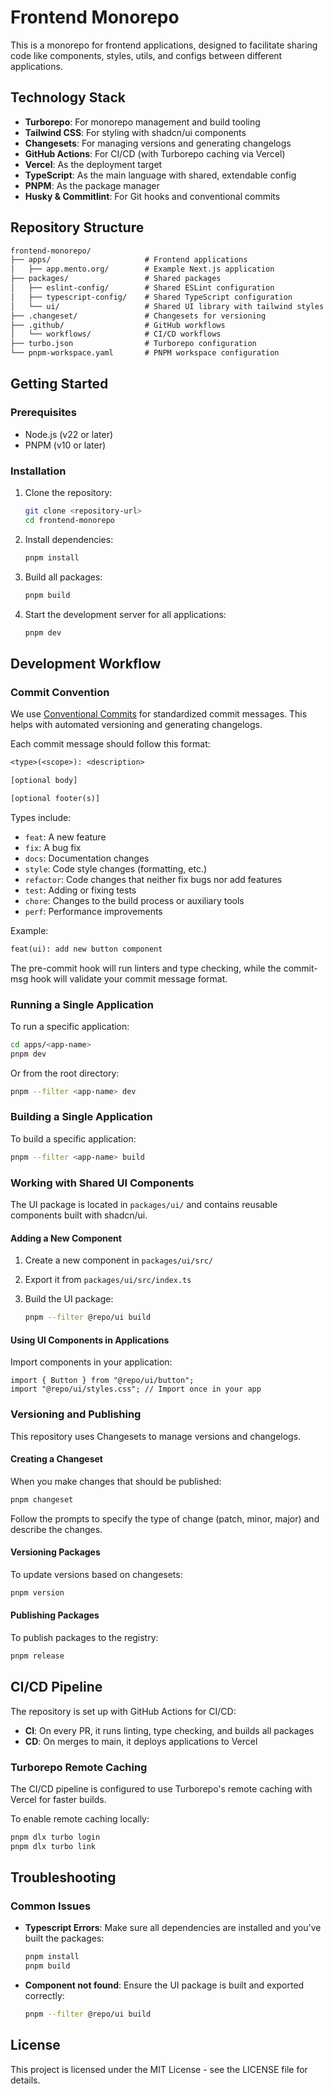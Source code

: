 # Frontend Monorepo

This is a monorepo for frontend applications, designed to facilitate sharing code like components, styles, utils, and configs between different applications.

## Technology Stack

- **Turborepo**: For monorepo management and build tooling
- **Tailwind CSS**: For styling with shadcn/ui components
- **Changesets**: For managing versions and generating changelogs
- **GitHub Actions**: For CI/CD (with Turborepo caching via Vercel)
- **Vercel**: As the deployment target
- **TypeScript**: As the main language with shared, extendable config
- **PNPM**: As the package manager
- **Husky & Commitlint**: For Git hooks and conventional commits

## Repository Structure

```txt
frontend-monorepo/
├── apps/                     # Frontend applications
│   ├── app.mento.org/        # Example Next.js application
├── packages/                 # Shared packages
│   ├── eslint-config/        # Shared ESLint configuration
│   ├── typescript-config/    # Shared TypeScript configuration
│   └── ui/                   # Shared UI library with tailwind styles and shadcn/ui components
├── .changeset/               # Changesets for versioning
├── .github/                  # GitHub workflows
│   └── workflows/            # CI/CD workflows
├── turbo.json                # Turborepo configuration
└── pnpm-workspace.yaml       # PNPM workspace configuration
```

## Getting Started

### Prerequisites

- Node.js (v22 or later)
- PNPM (v10 or later)

### Installation

1. Clone the repository:

   ```bash
   git clone <repository-url>
   cd frontend-monorepo
   ```

2. Install dependencies:

   ```bash
   pnpm install
   ```

3. Build all packages:

   ```bash
   pnpm build
   ```

4. Start the development server for all applications:

   ```bash
   pnpm dev
   ```

## Development Workflow

### Commit Convention

We use [Conventional Commits](https://www.conventionalcommits.org/) for standardized commit messages. This helps with automated versioning and generating changelogs.

Each commit message should follow this format:

```txt
<type>(<scope>): <description>

[optional body]

[optional footer(s)]
```

Types include:

- `feat`: A new feature
- `fix`: A bug fix
- `docs`: Documentation changes
- `style`: Code style changes (formatting, etc.)
- `refactor`: Code changes that neither fix bugs nor add features
- `test`: Adding or fixing tests
- `chore`: Changes to the build process or auxiliary tools
- `perf`: Performance improvements

Example:

```txt
feat(ui): add new button component
```

The pre-commit hook will run linters and type checking, while the commit-msg hook will validate your commit message format.

### Running a Single Application

To run a specific application:

```bash
cd apps/<app-name>
pnpm dev
```

Or from the root directory:

```bash
pnpm --filter <app-name> dev
```

### Building a Single Application

To build a specific application:

```bash
pnpm --filter <app-name> build
```

### Working with Shared UI Components

The UI package is located in `packages/ui/` and contains reusable components built with shadcn/ui.

#### Adding a New Component

1. Create a new component in `packages/ui/src/`
2. Export it from `packages/ui/src/index.ts`
3. Build the UI package:

   ```bash
   pnpm --filter @repo/ui build
   ```

#### Using UI Components in Applications

Import components in your application:

```tsx
import { Button } from "@repo/ui/button";
import "@repo/ui/styles.css"; // Import once in your app
```

### Versioning and Publishing

This repository uses Changesets to manage versions and changelogs.

#### Creating a Changeset

When you make changes that should be published:

```bash
pnpm changeset
```

Follow the prompts to specify the type of change (patch, minor, major) and describe the changes.

#### Versioning Packages

To update versions based on changesets:

```bash
pnpm version
```

#### Publishing Packages

To publish packages to the registry:

```bash
pnpm release
```

## CI/CD Pipeline

The repository is set up with GitHub Actions for CI/CD:

- **CI**: On every PR, it runs linting, type checking, and builds all packages
- **CD**: On merges to main, it deploys applications to Vercel

### Turborepo Remote Caching

The CI/CD pipeline is configured to use Turborepo's remote caching with Vercel for faster builds.

To enable remote caching locally:

```bash
pnpm dlx turbo login
pnpm dlx turbo link
```

## Troubleshooting

### Common Issues

- **Typescript Errors**: Make sure all dependencies are installed and you've built the packages:

  ```bash
  pnpm install
  pnpm build
  ```

- **Component not found**: Ensure the UI package is built and exported correctly:

  ```bash
  pnpm --filter @repo/ui build
  ```

## License

This project is licensed under the MIT License - see the LICENSE file for details.
